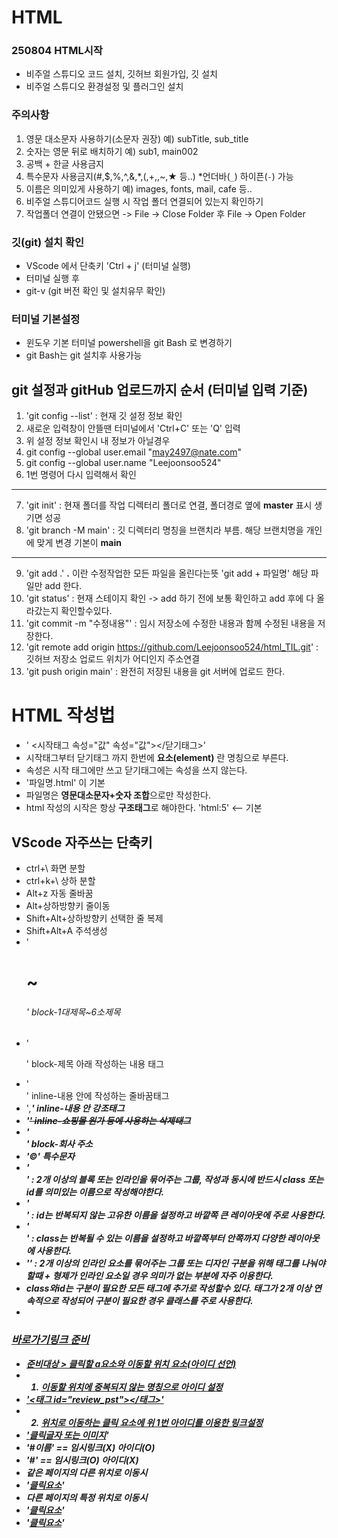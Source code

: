 # HTML
### 250804 HTML시작
* 비주얼 스튜디오 코드 설치, 깃허브 회원가입, 깃 설치
* 비주얼 스튜디오 환경설정 및 플러그인 설치
### 주의사항
1. 영문 대소문자 사용하기(소문자 권장) 예) subTitle, sub_title
2. 숫자는 영문 뒤로 배치하기 예) sub1, main002
3. 공백 + 한글 사용금지
4. 특수문자 사용금지(#,$,%,^,&,*,(,+,\,~,★ 등..) *언더바(`_`) 하이픈(`-`) 가능
5. 이름은 의미있게 사용하기 예) images, fonts, mail, cafe 등..
6. 비주얼 스튜디어코드 실행 시 작업 폴더 연결되어 있는지 확인하기
7. 작업폴더 연결이 안됐으면 -> File -> Close Folder 후 File -> Open Folder
### 깃(git) 설치 확인
* VScode 에서 단축키 'Ctrl + j' (터미널 실행)
* 터미널 실행 후 
* git-v (git 버전 확인 및 설치유무 확인)
### 터미널 기본설정
* 윈도우 기본 터미널 powershell을 git Bash 로 변경하기
* git Bash는 git 설치후 사용가능
## git 설정과 gitHub 업로드까지 순서 (터미널 입력 기준)
1. 'git config --list' : 현재 깃 설정 정보 확인
2. 새로운 입력창이 안뜰땐 터미널에서 'Ctrl+C' 또는 'Q' 입력
3. 위 설정 정보 확인시 내 정보가 아닐경우 
4. git config --global user.email "may2497@nate.com"
5. git config --global user.name "Leejoonsoo524"
6. 1번 명령어 다시 입력해서 확인
---
7. 'git init' : 현재 폴더를 작업 디렉터리 폴더로 연결, 폴더경로 옆에 **master** 표시 생기면 성공
8. 'git branch -M main' : 깃 디렉터리 명칭을 브랜치라 부름. 해당 브랜치명을 개인에 맞게 변경 기본이 **main**
---
9. 'git add .' **.** 이란 수정작업한 모든 파일을 올린다는뜻 'git add + 파일명' 해당 파일만 add 한다.
10. 'git status' : 현재 스테이지 확인 -> add 하기 전에 보통 확인하고 add 후에 다 올라갔는지 확인할수있다.
11. 'git commit -m "수정내용"' : 임시 저장소에 수정한 내용과 함께 수정된 내용을 저장한다.
12. 'git remote add origin https://github.com/Leejoonsoo524/html_TIL.git' : 깃허브 저장소 업로드 위치가 어디인지 주소연결
13. 'git push origin main' :  완전히 저장된 내용을 git 서버에 업로드 한다.
# HTML 작성법
* ' <시작태그 속성="값" 속성="값"></닫기태그>'
* 시작태그부터 닫기태그 까지 한번에 **요소(element)** 란 명칭으로 부른다.
* 속성은 시작 태그에만 쓰고 닫기태그에는 속성을 쓰지 않는다.
* '파일명.html' 이 기본
* 파일명은 **영문대소문자+숫자 조합**으로만 작성한다.
* html 작성의 시작은 항상 **구조태그**로 해야한다. 'html:5' <-- 기본
## VScode 자주쓰는 단축키
* ctrl+\                화면 분할
* ctrl+k+\              상하 분할
* Alt+z                 자동 줄바꿈
* Alt+상하방향키         줄이동
* Shift+Alt+상하방향키   선택한 줄 복제
* Shift+Alt+A           주석생성
* '<h1>~<h6>'           block-1대제목~6소제목
* '<p>'                 block-제목 아래 작성하는 내용 태그
* '<br>'                inline-내용 안에 작성하는 줄바꿈태그
* '<em>,<strong>'       inline-내용 안 강조태그
* '<del>'               inline-쇼핑몰 원가 등에 사용하는 삭제태그
* '<address>'           block-회사 주소
* '&copy;'              특수문자
* '<div>' : 2개 이상의 블록 또는 인라인을 묶어주는 그룹, 작성과 동시에 반드시 **class 또는 id**를 의미있는 이름으로 작성해야한다.
* '<div id=" ">' : id는 반복되지 않는 고유한 이름을 설정하고 바깥쪽 큰 레이아웃에 주로 사용한다.
* '<div class=" ">' : class는 반복될 수 있는 이름을 설정하고 바깥쪽부터 안쪽까지 다양한 레이아웃에 사용한다.
* '<span></span>' : 2개 이상의 인라인 요소를 묶어주는 그룹 또는 **디자인 구분을 위해 태그를 나눠야 할때 + 형제가 인라인 요소일 경우** 의미가 없는 부분에 자주 이용한다.
* class와id는 구분이 필요한 모든 태그에 추가로 작성할수 있다. **태그가 2개 이상 연속적으로 작성되어 구분이 필요한 경우** 클래스를 주로 사용한다.
* <a href=" ">
### 바로가기링크 준비
* 준비대상 > 클릭할 a요소와 이동할 위치 요소(아이디 선언)
* 1. 이동할 위치에 중복되지 않는 명칭으로 아이디 설정
* '<태그 id="review_pst"></태그>'
* 2. 위치로 이동하는 클릭 요소에 위 1번 아이디를 이용한 링크설정
* '<a href="review_pst">클릭글자 또는 이미지</a>'
* '#이름' == 임시링크(X) 아이디(O)
* '#' == 임시링크(O) 아이디(X)
* 같은 페이지의 다른 위치로 이동시
* '<a href="#위치아이디명">클릭요소</a>'
* 다른 페이지의 특정 위치로 이동시
* '<a href="./상대경로#위치아이디명">클릭요소</a>'
* '<a href="./login.html#search">클릭요소</a>'